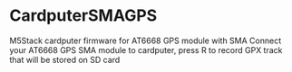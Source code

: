 # CardputerSMAGPS
M5Stack cardputer firmware for AT6668 GPS module with SMA
Connect your AT6668 GPS SMA module to cardputer, press R to record GPX track that will be stored on SD card
